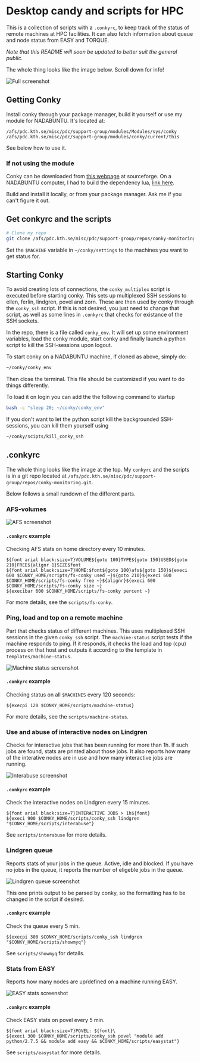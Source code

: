 Desktop candy and scripts for HPC
=================================
This is a collection of scripts with a `.conkyrc`, to keep track of the status
of remote machines at HPC facilities. It can also fetch information about queue
and node status from EASY and TORQUE.

*Note that this README will soon be updated to better suit the general public.* 

The whole thing looks like the image below. Scroll down for info!

![Full screenshot](img/conky.png)

Getting Conky
--------------
Install conky through your package manager, build it yourself or use my module for NADABUNTU.
It's located at:

```
/afs/pdc.kth.se/misc/pdc/support-group/modules/Modules/sys/conky
/afs/pdc.kth.se/misc/pdc/support-group/modules/conky/current/this
```

See below how to use it.

### If not using the module
Conky can be downloaded from [this webpage](http://conky.sourceforge.net) at sourceforge.
On a NADABUNTU computer, I had to build the dependency lua, [link here](http://www.lua.org/download.html).

Build and install it locally, or from your package manager. Ask me if you can't figure it out.

Get conkyrc and the scripts
---------------------------

```bash
# Clone my repo
git clone /afs/pdc.kth.se/misc/pdc/support-group/repos/conky-monitoring.git ~/conky
```

Set the `$MACHINE` variable in `~/conky/settings` to the machines you want to get status for.

Starting Conky
--------------
To avoid creating lots of connections, the `conky_multiplex` script is executed before starting conky.
This sets up multiplexed SSH sessions to ellen, ferlin, lindgren, povel and zorn.
These are then used by conky through the `conky_ssh` script.
If this is not desired, you just need to change that script, as well as some lines in `.conkyrc` that checks for existance of the SSH sockets.

In the repo, there is a file called `conky_env`. It will set up some environment variables, load the conky module, start conky and finally launch a python script to kill the SSH-sessions upon logout.

To start conky on a NADABUNTU machine, if cloned as above, simply do:

```bash
~/conky/conky_env
```

Then close the terminal. This file should be customized if you want to do things differently.

To load it on login you can add the the following command to startup

```bash
bash -c "sleep 20; ~/conky/conky_env"
```

If you don't want to let the python script kill the backgrounded SSH-sessions, you can kill them yourself using
```bash
~/conky/scipts/kill_conky_ssh
```

.conkyrc
--------
The whole thing looks like the image at the top. My `conkyrc` and the scripts is in a git repo located at `/afs/pdc.kth.se/misc/pdc/support-group/repos/conky-monitoring.git`.

Below follows a small rundown of the different parts.

### AFS-volumes
![AFS screenshot](img/conky_afs.png)

#### `.conkyrc` example
Checking AFS stats on home directory every 10 minutes.

```
${font arial black:size=7}VOLUME${goto 100}TYPE${goto 150}USED${goto 210}FREE${alignr 1}SIZE$font
${font arial black:size=7}HOME:$font${goto 100}afs${goto 150}${execi 600 $CONKY_HOME/scripts/fs-conky used ~}${goto 210}${execi 600 $CONKY_HOME/scripts/fs-conky free ~}${alignr}${execi 600 $CONKY_HOME/scripts/fs-conky size ~}
${execibar 600 $CONKY_HOME/scripts/fs-conky percent ~}
```

For more details, see the `scripts/fs-conky`.

### Ping, load and top on a remote machine
Part that checks status of different machines. This uses multiplexed SSH sessions in the given `conky_ssh` script.
The `machine-status` script tests if the machine responds to ping. If it responds, it checks the load and top (cpu) process on that host and outputs it according to the template in `templates/machine-status`.

![Machine status screenshot](img/conky_machine_status.png)

#### `.conkyrc` example
Checking status on all `$MACHINES` every 120 seconds:

```
${execpi 120 $CONKY_HOME/scripts/machine-status}
```

For more details, see the `scripts/machine-status`.

### Use and abuse of interactive nodes on Lindgren
Checks for interactive jobs that has been running for more than 1h.
If such jobs are found, stats are printed about those jobs.
It also reports how many of the interative nodes are in use and how many interactive jobs are running.

![Interabuse screenshot](img/conky_interabuse.png)

#### `.conkyrc` example
Check the interactive nodes on Lindgren every 15 minutes.

```
${font arial black:size=7}INTERACTIVE JOBS > 1h${font}
${execi 900 $CONKY_HOME/scripts/conky_ssh lindgren "$CONKY_HOME/scripts/interabuse"}
```

See `scripts/interabuse` for more details.

### Lindgren queue
Reports stats of your jobs in the queue. Active, idle and blocked.
If you have no jobs in the queue, it reports the number of eligeble jobs in the queue.

![Lindgren queue screenshot](img/conky_lindgren_queue.png)

This one prints output to be parsed by conky, so the formatting has to be changed in the script if desired.
#### `.conkyrc` example
Check the queue every 5 min.

```
${execpi 300 $CONKY_HOME/scripts/conky_ssh lindgren "$CONKY_HOME/scripts/showmyq"}
```

See `scripts/showmyq` for details.

### Stats from EASY
Reports how many nodes are up/defined on a machine running EASY.

![EASY stats screenshot](img/conky_easy_stats.png)

#### `.conkyrc` example
Check EASY stats on povel every 5 min.

```
${font arial black:size=7}POVEL: ${font}\
${execi 300 $CONKY_HOME/scripts/conky_ssh povel "module add python/2.7.5 && module add easy && $CONKY_HOME/scripts/easystat"}
```

See `scripts/easystat` for more details.
